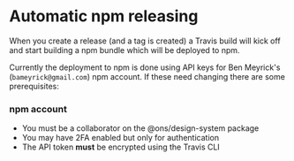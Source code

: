 # Automatic npm releasing

When you create a release (and a tag is created) a Travis build will kick off and start building a npm bundle which will be deployed to npm.

Currently the deployment to npm is done using API keys for Ben Meyrick's (`bameyrick@gmail.com`) npm account. If these need changing there are some prerequisites:

### npm account

- You must be a collaborator on the @ons/design-system package
- You may have 2FA enabled but only for authentication
- The API token **must** be encrypted using the Travis CLI
